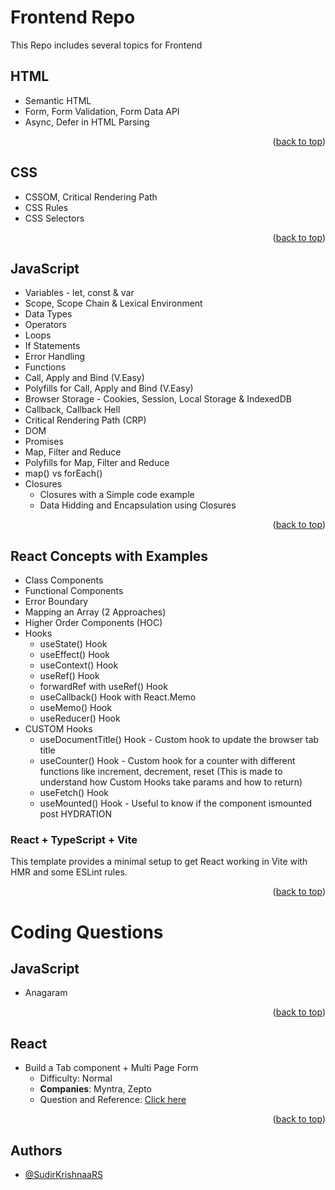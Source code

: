 <a id="readme-top"></a>

# Frontend Repo

This Repo includes several topics for Frontend

## HTML

- Semantic HTML
- Form, Form Validation, Form Data API
- Async, Defer in HTML Parsing

<p align="right">(<a href="#readme-top">back to top</a>)</p>

## CSS

- CSSOM, Critical Rendering Path
- CSS Rules
- CSS Selectors

<p align="right">(<a href="#readme-top">back to top</a>)</p>

## JavaScript

- Variables - let, const & var
- Scope, Scope Chain & Lexical Environment
- Data Types
- Operators
- Loops
- If Statements
- Error Handling
- Functions
- Call, Apply and Bind (V.Easy)
- Polyfills for Call, Apply and Bind (V.Easy)
- Browser Storage - Cookies, Session, Local Storage & IndexedDB
- Callback, Callback Hell
- Critical Rendering Path (CRP)
- DOM
- Promises
- Map, Filter and Reduce
- Polyfills for Map, Filter and Reduce
- map() vs forEach()
- Closures
  - Closures with a Simple code example
  - Data Hidding and Encapsulation using Closures

<p align="right">(<a href="#readme-top">back to top</a>)</p>

## React Concepts with Examples

- Class Components
- Functional Components
- Error Boundary
- Mapping an Array (2 Approaches)
- Higher Order Components (HOC)
- Hooks
  - useState() Hook
  - useEffect() Hook
  - useContext() Hook
  - useRef() Hook
  - forwardRef with useRef() Hook
  - useCallback() Hook with React.Memo
  - useMemo() Hook
  - useReducer() Hook
- CUSTOM Hooks
  - useDocumentTitle() Hook - Custom hook to update the browser tab title
  - useCounter() Hook - Custom hook for a counter with different functions like increment, decrement, reset (This is made to understand how Custom Hooks take params and how to return)
  - useFetch() Hook
  - useMounted() Hook - Useful to know if the component ismounted post HYDRATION

### React + TypeScript + Vite

This template provides a minimal setup to get React working in Vite with HMR and some ESLint rules.

<p align="right">(<a href="#readme-top">back to top</a>)</p>

# Coding Questions

## JavaScript

- Anagaram

<p align="right">(<a href="#readme-top">back to top</a>)</p>

## React

- Build a Tab component + Multi Page Form
  - Difficulty: Normal
  - **Companies**: Myntra, Zepto
  - Question and Reference: [Click here](https://youtu.be/UTky8eipUhA?si=I2oB210p4CUCQYoS)

<p align="right">(<a href="#readme-top">back to top</a>)</p>

## Authors

- [@SudirKrishnaaRS](https://www.github.com/SudirKrishnaaRS)
